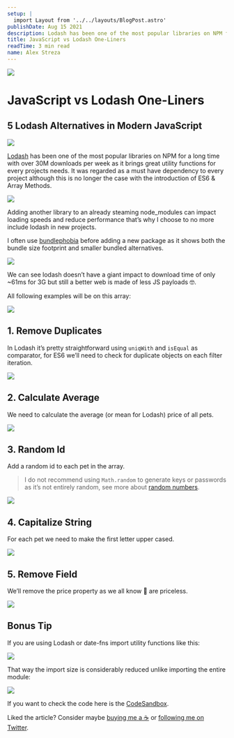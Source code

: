```yaml
---
setup: |
  import Layout from '../../layouts/BlogPost.astro'
publishDate: Aug 15 2021
description: Lodash has been one of the most popular libraries on NPM for a long time with over 30M downloads per week as it brings great utility functions for every projects needs. It was regarded as a must have…
title: JavaScript vs Lodash One-Liners
readTime: 3 min read
name: Alex Streza
---
```


![](https://miro.medium.com/max/1400/0*f5BDC920YkkwYRip)

# JavaScript vs Lodash One-Liners

## 5 Lodash Alternatives in Modern JavaScript

![](https://miro.medium.com/max/1142/0*OZ8LBrH-0zYmScST)

[Lodash](https://lodash.com/) has been one of the most popular libraries on NPM for a long time with over 30M downloads per week as it brings great utility functions for every projects needs. It was regarded as a must have dependency to every project although this is no longer the case with the introduction of ES6 & Array Methods.

![](https://miro.medium.com/max/866/0*7Ww6epHgMZo02lzB)

Adding another library to an already steaming node_modules can impact loading speeds and reduce performance that’s why I choose to no more include lodash in new projects.

I often use [bundlephobia](https://bundlephobia.com/) before adding a new package as it shows both the bundle size footprint and smaller bundled alternatives.

![](https://miro.medium.com/max/1400/0*jDayAguz1lOsL9E1)

We can see lodash doesn’t have a giant impact to download time of only ~61ms for 3G but still a better web is made of less JS payloads 🤓.

All following examples will be on this array:

![](https://miro.medium.com/max/1400/1*Lun-eASFJGO2v6R_NUV2RA.png)

## 1\. Remove Duplicates

In Lodash it’s pretty straightforward using `uniqWith` and `isEqual` as comparator, for ES6 we’ll need to check for duplicate objects on each filter iteration.

![](https://miro.medium.com/max/1400/1*5wEsZHQMxXdlurzWsAGUaA.png)

## 2\. Calculate Average

We need to calculate the average (or mean for Lodash) price of all pets.

![](https://miro.medium.com/max/1400/1*EH0poGjgYfEeLO1b_d2bcQ.png)

## 3\. Random Id

Add a random id to each pet in the array.

> I do not recommend using `Math.random` to generate keys or passwords as it’s not entirely random, see more about [random numbers](https://www.random.org/randomness/).

![](https://miro.medium.com/max/1400/1*ac5Ews1eQqSsamZYC-2UlQ.png)

## 4\. Capitalize String

For each pet we need to make the first letter upper cased.

![](https://miro.medium.com/max/1400/1*RLjk2s8TmH-EfEbhBulCHw.png)

## 5\. Remove Field

We’ll remove the price property as we all know 🐶 are priceless.

![](https://miro.medium.com/max/1400/1*d_fs9VP6UQhE89I7-qmkRA.png)

## Bonus Tip

If you are using Lodash or date-fns import utility functions like this:

![](https://miro.medium.com/max/1400/1*KlHQfXN3lfe43dx0YAJVsQ.png)

That way the import size is considerably reduced unlike importing the entire module:

![](https://miro.medium.com/max/1400/1*BtbKcb7e9_PejpOz-mXt6g.png)

If you want to check the code here is the [CodeSandbox](https://codesandbox.io/s/lodash-vs-es6-6g8h4?file=/src/index.js).

<!-- link -->

Liked the article? Consider maybe [buying me a ☕](https://buymeacoffee.com/snappy.guy) or [following me on Twitter](https://twitter.com/alex_streza).
